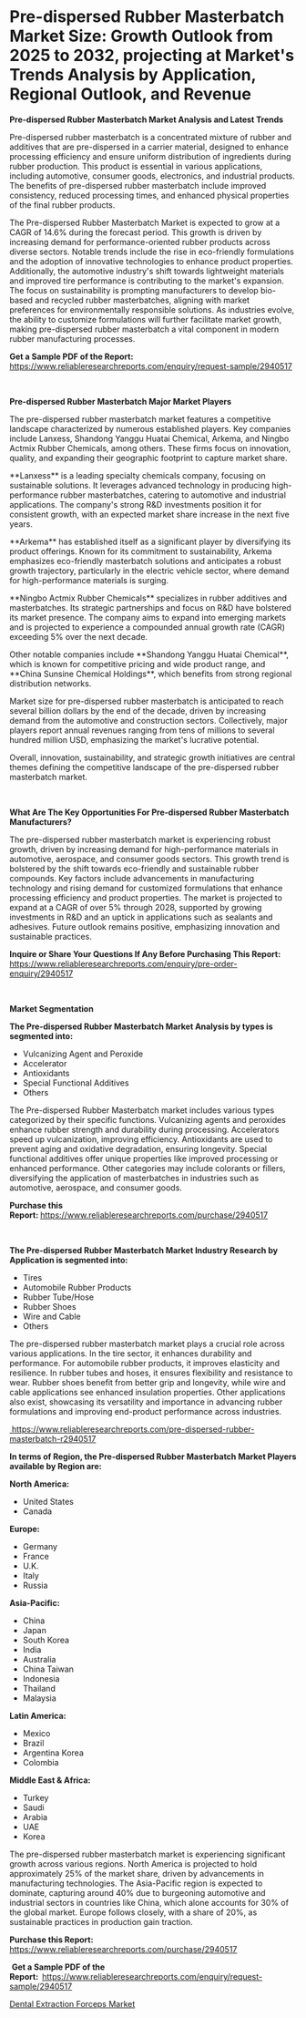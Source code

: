 <p><h1>Pre-dispersed Rubber Masterbatch Market Size: Growth Outlook from 2025 to 2032, projecting at Market's Trends Analysis by Application, Regional Outlook, and Revenue</h1></p><p><strong>Pre-dispersed Rubber Masterbatch Market Analysis and Latest Trends</strong></p>
<p><p>Pre-dispersed rubber masterbatch is a concentrated mixture of rubber and additives that are pre-dispersed in a carrier material, designed to enhance processing efficiency and ensure uniform distribution of ingredients during rubber production. This product is essential in various applications, including automotive, consumer goods, electronics, and industrial products. The benefits of pre-dispersed rubber masterbatch include improved consistency, reduced processing times, and enhanced physical properties of the final rubber products.</p><p>The Pre-dispersed Rubber Masterbatch Market is expected to grow at a CAGR of 14.6% during the forecast period. This growth is driven by increasing demand for performance-oriented rubber products across diverse sectors. Notable trends include the rise in eco-friendly formulations and the adoption of innovative technologies to enhance product properties. Additionally, the automotive industry's shift towards lightweight materials and improved tire performance is contributing to the market's expansion. The focus on sustainability is prompting manufacturers to develop bio-based and recycled rubber masterbatches, aligning with market preferences for environmentally responsible solutions. As industries evolve, the ability to customize formulations will further facilitate market growth, making pre-dispersed rubber masterbatch a vital component in modern rubber manufacturing processes.</p></p>
<p><strong>Get a Sample PDF of the Report:&nbsp;</strong> <a href="https://www.reliableresearchreports.com/enquiry/request-sample/2940517?utm_campaign=3309&utm_medium=2&utm_source=Github&utm_content=ia&utm_term=15032025&utm_id=pre-dispersed-rubber-masterbatch">https://www.reliableresearchreports.com/enquiry/request-sample/2940517</a></p>
<p>&nbsp;</p>
<p><strong>Pre-dispersed Rubber Masterbatch Major Market Players</strong></p>
<p><p>The pre-dispersed rubber masterbatch market features a competitive landscape characterized by numerous established players. Key companies include Lanxess, Shandong Yanggu Huatai Chemical, Arkema, and Ningbo Actmix Rubber Chemicals, among others. These firms focus on innovation, quality, and expanding their geographic footprint to capture market share.</p><p>**Lanxess** is a leading specialty chemicals company, focusing on sustainable solutions. It leverages advanced technology in producing high-performance rubber masterbatches, catering to automotive and industrial applications. The company's strong R&D investments position it for consistent growth, with an expected market share increase in the next five years.</p><p>**Arkema** has established itself as a significant player by diversifying its product offerings. Known for its commitment to sustainability, Arkema emphasizes eco-friendly masterbatch solutions and anticipates a robust growth trajectory, particularly in the electric vehicle sector, where demand for high-performance materials is surging.</p><p>**Ningbo Actmix Rubber Chemicals** specializes in rubber additives and masterbatches. Its strategic partnerships and focus on R&D have bolstered its market presence. The company aims to expand into emerging markets and is projected to experience a compounded annual growth rate (CAGR) exceeding 5% over the next decade.</p><p>Other notable companies include **Shandong Yanggu Huatai Chemical**, which is known for competitive pricing and wide product range, and **China Sunsine Chemical Holdings**, which benefits from strong regional distribution networks.</p><p>Market size for pre-dispersed rubber masterbatch is anticipated to reach several billion dollars by the end of the decade, driven by increasing demand from the automotive and construction sectors. Collectively, major players report annual revenues ranging from tens of millions to several hundred million USD, emphasizing the market's lucrative potential.</p><p>Overall, innovation, sustainability, and strategic growth initiatives are central themes defining the competitive landscape of the pre-dispersed rubber masterbatch market.</p></p>
<p>&nbsp;</p>
<p><strong>What Are The Key Opportunities For Pre-dispersed Rubber Masterbatch Manufacturers?</strong></p>
<p><p>The pre-dispersed rubber masterbatch market is experiencing robust growth, driven by increasing demand for high-performance materials in automotive, aerospace, and consumer goods sectors. This growth trend is bolstered by the shift towards eco-friendly and sustainable rubber compounds. Key factors include advancements in manufacturing technology and rising demand for customized formulations that enhance processing efficiency and product properties. The market is projected to expand at a CAGR of over 5% through 2028, supported by growing investments in R&D and an uptick in applications such as sealants and adhesives. Future outlook remains positive, emphasizing innovation and sustainable practices.</p></p>
<p><strong>Inquire or Share Your Questions If Any Before Purchasing This Report:</strong> <a href="https://www.reliableresearchreports.com/enquiry/pre-order-enquiry/2940517?utm_campaign=3309&utm_medium=2&utm_source=Github&utm_content=ia&utm_term=15032025&utm_id=pre-dispersed-rubber-masterbatch">https://www.reliableresearchreports.com/enquiry/pre-order-enquiry/2940517</a></p>
<p>&nbsp;</p>
<p><strong>Market Segmentation</strong></p>
<p><strong>The Pre-dispersed Rubber Masterbatch Market Analysis by types is segmented into:</strong></p>
<p><ul><li>Vulcanizing Agent and Peroxide</li><li>Accelerator</li><li>Antioxidants</li><li>Special Functional Additives</li><li>Others</li></ul></p>
<p><p>The Pre-dispersed Rubber Masterbatch market includes various types categorized by their specific functions. Vulcanizing agents and peroxides enhance rubber strength and durability during processing. Accelerators speed up vulcanization, improving efficiency. Antioxidants are used to prevent aging and oxidative degradation, ensuring longevity. Special functional additives offer unique properties like improved processing or enhanced performance. Other categories may include colorants or fillers, diversifying the application of masterbatches in industries such as automotive, aerospace, and consumer goods.</p></p>
<p><strong>Purchase this Report:&nbsp;</strong><a href="https://www.reliableresearchreports.com/purchase/2940517?utm_campaign=3309&utm_medium=2&utm_source=Github&utm_content=ia&utm_term=15032025&utm_id=pre-dispersed-rubber-masterbatch">https://www.reliableresearchreports.com/purchase/2940517</a></p>
<p>&nbsp;</p>
<p><strong>The Pre-dispersed Rubber Masterbatch Market Industry Research by Application is segmented into:</strong></p>
<p><ul><li>Tires</li><li>Automobile Rubber Products</li><li>Rubber Tube/Hose</li><li>Rubber Shoes</li><li>Wire and Cable</li><li>Others</li></ul></p>
<p><p>The pre-dispersed rubber masterbatch market plays a crucial role across various applications. In the tire sector, it enhances durability and performance. For automobile rubber products, it improves elasticity and resilience. In rubber tubes and hoses, it ensures flexibility and resistance to wear. Rubber shoes benefit from better grip and longevity, while wire and cable applications see enhanced insulation properties. Other applications also exist, showcasing its versatility and importance in advancing rubber formulations and improving end-product performance across industries.</p></p>
<p><a href="https://www.reliableresearchreports.com/pre-dispersed-rubber-masterbatch-r2940517?utm_campaign=3309&utm_medium=2&utm_source=Github&utm_content=ia&utm_term=15032025&utm_id=pre-dispersed-rubber-masterbatch">&nbsp;https://www.reliableresearchreports.com/pre-dispersed-rubber-masterbatch-r2940517</a></p>
<p><strong>In terms of Region, the Pre-dispersed Rubber Masterbatch Market Players available by Region are:</strong></p>
<p>
    <p> <strong> North America: </strong>
        <ul>
            <li>United States</li>
            <li>Canada</li>
        </ul>
        </p> 
    <p> <strong> Europe: </strong>
        <ul>
            <li>Germany</li>
            <li>France</li>
            <li>U.K.</li>
            <li>Italy</li>
            <li>Russia</li>
        </ul>
        </p> 
    <p> <strong> Asia-Pacific: </strong>
        <ul>
            <li>China</li>
            <li>Japan</li>
            <li>South Korea</li>
            <li>India</li>
            <li>Australia</li>
            <li>China Taiwan</li>
            <li>Indonesia</li>
            <li>Thailand</li>
            <li>Malaysia</li>
        </ul>
        </p> 
    <p> <strong> Latin America: </strong>
        <ul>
            <li>Mexico</li>
            <li>Brazil</li>
            <li>Argentina Korea</li>
            <li>Colombia</li>
        </ul>
        </p> 
    <p> <strong> Middle East & Africa: </strong>
        <ul>
            <li>Turkey</li>
            <li>Saudi</li>
            <li>Arabia</li>
            <li>UAE</li>
            <li>Korea</li>
        </ul>
    </p>
    </p>
<p><p>The pre-dispersed rubber masterbatch market is experiencing significant growth across various regions. North America is projected to hold approximately 25% of the market share, driven by advancements in manufacturing technologies. The Asia-Pacific region is expected to dominate, capturing around 40% due to burgeoning automotive and industrial sectors in countries like China, which alone accounts for 30% of the global market. Europe follows closely, with a share of 20%, as sustainable practices in production gain traction.</p></p>
<p><strong>Purchase this Report: </strong><a href="https://www.reliableresearchreports.com/purchase/2940517?utm_campaign=3309&utm_medium=2&utm_source=Github&utm_content=ia&utm_term=15032025&utm_id=pre-dispersed-rubber-masterbatch">https://www.reliableresearchreports.com/purchase/2940517</a></p>
<p>&nbsp;<strong>Get a Sample PDF of the Report:&nbsp;&nbsp;</strong><a href="https://www.reliableresearchreports.com/enquiry/request-sample/2940517?utm_campaign=3309&utm_medium=2&utm_source=Github&utm_content=ia&utm_term=15032025&utm_id=pre-dispersed-rubber-masterbatch">https://www.reliableresearchreports.com/enquiry/request-sample/2940517</a></p>
<p><strong></strong></p>
<p><p><a href="https://github.com/donkalucine10/Market-Research-Report-List-1/blob/main/dental-extraction-forceps-market.md?utm_campaign=3309&utm_medium=2&utm_source=Github&utm_content=ia&utm_term=15032025&utm_id=pre-dispersed-rubber-masterbatch">Dental Extraction Forceps Market</a></p></p>